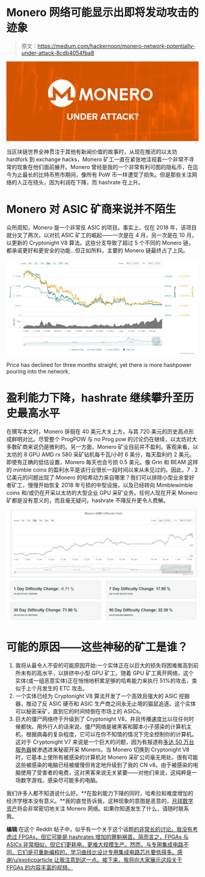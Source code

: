 # Monero 网络可能显示出即将发动攻击的迹象

> 原文：<https://medium.com/hackernoon/monero-network-potentially-under-attack-8cdb4054fba8>

![](img/b44ce5dc2bdadc0ee4c806195b6a9643.png)

当区块链世界全神贯注于其他有新闻价值的故事时，从现在推迟的以太坊 hardfork 到 exchange hacks，Monero 矿工一直在紧张地注视着一个非常不寻常的现象在他们面前展开。Monero 曾经是我的一个非常有利可图的隐私币，在迄今为止最长的比特币熊市期间，像所有 PoW 币一样遭受了损失。但是那些关注网络的人正在挠头，因为利润在下降，而 hashrate 在上升。

# Monero 对 ASIC 矿商来说并不陌生

众所周知，Monero 是一个非常反 ASIC 的项目。事实上，仅在 2018 年，该项目就分叉了两次，以对抗 ASIC 矿工的崛起——一次是在 4 月，另一次是在 10 月，以更新的 Cryptonight V8 算法。这些分支导致了超过 5 个不同的 Monero 链，都承诺更好和更安全的功能…但正如所料，主要的 Monero 链最终占了上风。

![](img/49bff1539137cd86e4e4972adef9f60d.png)

Price has declined for three months straight, yet there is more hashpower pouring into the network.

# 盈利能力下降，hashrate 继续攀升至历史最高水平

在撰写本文时，Monero 徘徊在 40 美元大关上方，与其 720 美元的历史高点形成鲜明对比。尽管整个 ProgPOW 与 no Prog pow 的讨论仍在继续，以太坊对大多数矿商来说仍是微利的。另一方面，Monero 矿业目前并不盈利。客观来看，以太坊的 8 GPU AMD rx 580 采矿钻机每千瓦/小时 6 美分，每天盈利约 2 美元。即使有正确的低估设置，Monero 每天也会亏损 0.5 美元。像 Grin 和 BEAM 这样的 mimble coins 的盈利水平是该行业很长一段时间以来从未见过的。因此，7 . 2 亿美元的问题出现了:Monero 的哈希动力来自哪里？我们可以排除小型业余爱好者矿工，慢慢开始恢复 2018 年亏损的中型设施，以及已经转向 Mimblewimble coins 和/或仍在开采以太坊的大型企业 GPU 采矿业务。任何人现在开采 Monero 矿都是没有意义的，而且毫无疑问，hashrate 不降反升更令人费解。

![](img/204be6c24fa88fb4ab38fb785c0acefe.png)

# 可能的原因——这些神秘的矿工是谁？

1.  我将从最令人不安的可能原因开始:一个实体正在以巨大的损失将困难推高到前所未有的高水平，以排挤中小型 GPU 矿工。随着 GPU 矿工离开网络，这个实体(或一组恶意实体)正在悄悄地积累足够的哈希能力来执行 51%的攻击，类似于上个月发生的 ETC 攻击。
2.  一个实体已经为 Cryptonight V8 算法开发了一个高效且强大的 ASIC 挖掘器，推动了反 ASIC 硬币和 ASIC 生产商之间永无止境的猫鼠追逐。这个实体可以秘密采矿，直到它的时间倾倒在市场上的 ASICs。
3.  巨大的僵尸网络终于升级到了 Cryptonight V8，并且传播速度比以往任何时候都快。用外行人的话来说，僵尸网络是被黑客和脚本小子感染的计算机主机，根据病毒的复杂程度，它可以在你不知情的情况下完全控制你的计算机。这对于 Cryptonight V7 来说是一个巨大的问题，因为有报道称[多达 50 万台服务器](https://www.coindesk.com/botnet-infects-half-million-servers-mine-thousands-monero)被渗透进来秘密开采 Monero。当 Monero 切换到 Cryptonight V8 时，它基本上使所有被感染的计算机对 Monero 采矿公司毫无用处。很有可能这些被感染的电脑已经被缓慢但肯定地升级到了我的 CN v8。由于被感染的电脑使用了受害者的电费，这对黑客来说无关紧要——对他们来说，这纯粹是一场数字游戏。感染尽可能多的电脑。

我们许多人都不知道说什么好。**在盈利能力下降的同时，哈希拉和难度增加的经济学根本没有意义。**我的直觉告诉我，这种现象的意图是恶意的，[月球数字资产](https://lunardigitalassets.com)将会非常密切地关注 Monero 网络。如果你知道发生了什么，请随时联系我。

**编辑**:在这个 Reddit 帖子中，似乎有一个关于这个话题[的非常长的讨论。我没有考虑过 FPGAs，但它可能是 hashrates 增加的罪魁祸首。简而言之，FPGAs 与 ASICs 非常相似，但它们更耗电，更难大规模生产。然而，与专用集成电路不同，它们是可重新编程的，学习曲线比设计专用集成电路芯片要低得多。感谢/u/exoticparticle 让我注意到这一点。接下来，我将向大家展示这段关于 FPGAs 的内容丰富的视频。](https://np.reddit.com/r/Monero/comments/agysnf/hashrate_discussion_thread/)